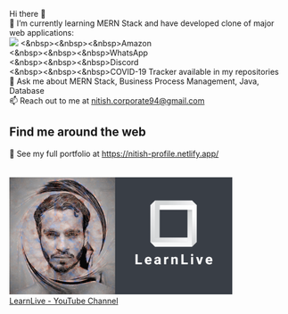 Hi there 👋 </br>
🌱 I’m currently learning MERN Stack and have developed clone of major web applications:</br>
 <img src= "https://www.google.com/url?sa=i&url=https%3A%2F%2Fwww.qualitylogoproducts.com%2Fpromo-university%2Fprinting-social-media.htm&psig=AOvVaw2Ot3Pj-qwa0igpwarjc7kj&ust=1602639410003000&source=images&cd=vfe&ved=0CAIQjRxqFwoTCOC995m3sOwCFQAAAAAdAAAAABAD" width=400> 
 <&nbsp><&nbsp><&nbsp>Amazon</br>
 <&nbsp><&nbsp><&nbsp>WhatsApp</br>
 <&nbsp><&nbsp><&nbsp>Discord</br>
 <&nbsp><&nbsp><&nbsp>COVID-19 Tracker available in my repositories </br>
💬 Ask me about MERN Stack, Business Process Management, Java, Database</br>
📫 Reach out to me at nitish.corporate94@gmail.com</br>
## Find me around the web
💼 See my full portfolio at https://nitish-profile.netlify.app/</br></br></br>
<a href="https://www.youtube.com/channel/UCn1z0wb7dhFTnw_rrMrdaYw/videos">
<img src= "images/LearnLive.png" width=400>
</a></br>
<a href="https://www.youtube.com/channel/UCn1z0wb7dhFTnw_rrMrdaYw/videos">LearnLive - YouTube Channel</a>
